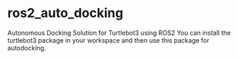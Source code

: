 # ros2_auto_docking
Autonomous Docking Solution for Turtlebot3 using ROS2
You can install the turtlebot3 package in your workspace and then use this package for autodocking.
